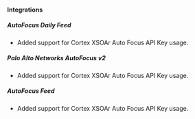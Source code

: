 
#### Integrations
##### AutoFocus Daily Feed
- Added support for Cortex XSOAr Auto Focus API Key usage.
##### Palo Alto Networks AutoFocus v2
- Added support for Cortex XSOAr Auto Focus API Key usage.
##### AutoFocus Feed
- Added support for Cortex XSOAr Auto Focus API Key usage.
